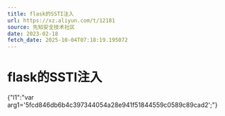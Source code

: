 ```yaml
---
title: flask的SSTI注入
url: https://xz.aliyun.com/t/12181
source: 先知安全技术社区
date: 2023-02-18
fetch_date: 2025-10-04T07:18:19.195072
---
```


# flask的SSTI注入

{"l1":"var arg1='5fcd846db6b4c397344054a28e941f51844559c0589c89cad2';"}